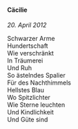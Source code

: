 #### Cäcilie

_20. April 2012_

Schwarzer Arme<br>
Hundertschaft<br>
Wie verschränkt<br>
In Träumerei<br>
Und Ruh<br>
So ästelndes Spalier<br>
Für des Nachthimmels<br>
Hellstes Blau<br>
Wo Spitzlichter<br>
Wie Sterne leuchten<br>
Und Kindlichkeit<br>
Und Güte sind
